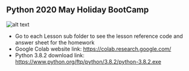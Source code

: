 ## Python 2020 May Holiday BootCamp

![alt text](https://drive.google.com/open?id=1CDHIlfAuiV2K8TOBBEiq4ulc5GPZ3crI "Logo Title Text 1")

* Go to each Lesson sub folder to see the lesson reference code and answer sheet for the homework
* Google Colab website link: https://colab.research.google.com/
* Python 3.8.2 download link: https://www.python.org/ftp/python/3.8.2/python-3.8.2.exe

